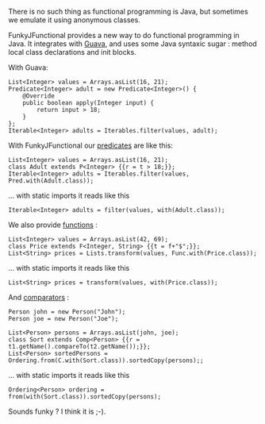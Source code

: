 There is no such thing as functional programming is Java, but sometimes we emulate it using anonymous classes.

FunkyJFunctional provides a new way to do functional programming in Java. It integrates with [Guava](http://code.google.com/p/guava-libraries/), and uses some Java syntaxic sugar : method local class declarations and init blocks.

With Guava:

	List<Integer> values = Arrays.asList(16, 21);
	Predicate<Integer> adult = new Predicate<Integer>() {
		@Override
		public boolean apply(Integer input) {
			return input > 18;
		}
	};
	Iterable<Integer> adults = Iterables.filter(values, adult);
	
With FunkyJFunctional our [predicates](https://github.com/pyricau/FunkyJFunctional/blob/master/src/test/java/info/piwai/funkyjfunctional/PredTest.java) are like this:	
	
	List<Integer> values = Arrays.asList(16, 21);
	class Adult extends P<Integer> {{r = t > 18;}};
	Iterable<Integer> adults = Iterables.filter(values, Pred.with(Adult.class));
	
... with static imports it reads like this
	
	Iterable<Integer> adults = filter(values, with(Adult.class));
	
We also provide  [functions](https://github.com/pyricau/FunkyJFunctional/blob/master/src/test/java/info/piwai/funkyjfunctional/FuncTest.java) :

	List<Integer> values = Arrays.asList(42, 69);
	class Price extends F<Integer, String> {{t = f+"$";}};
	List<String> prices = Lists.transform(values, Func.with(Price.class));

... with static imports it reads like this

	List<String> prices = transform(values, with(Price.class));
	
And [comparators](https://github.com/pyricau/FunkyJFunctional/blob/master/src/test/java/info/piwai/funkyjfunctional/CompTest.java) :

	Person john = new Person("John");
	Person joe = new Person("Joe");
	
	List<Person> persons = Arrays.asList(john, joe);
	class Sort extends Comp<Person> {{r = t1.getName().compareTo(t2.getName());}};
	List<Person> sortedPersons = Ordering.from(C.with(Sort.class)).sortedCopy(persons);;
	
... with static imports it reads like this
	
	Ordering<Person> ordering = from(with(Sort.class)).sortedCopy(persons);
	
Sounds funky ? I think it is ;-). 